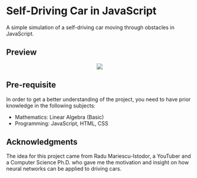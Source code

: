 # Self-Driving Car in JavaScript
A simple simulation of a self-driving car moving through obstacles in JavaScript.

## Preview
<p align="center">
  <img src="https://media.giphy.com/media/v1.Y2lkPTc5MGI3NjExaXRodmxxcGszNGNibWQwNHpyb25wOHY0OWZiY2xxdW5lMmtlY2xoZiZlcD12MV9pbnRlcm5hbF9naWZfYnlfaWQmY3Q9Zw/TOF5fxrF52JxNG6l1d/giphy.gif" />
</p>


## Pre-requisite
In order to get a better understanding of the project, you need to have prior knowledge in the following subjects:
- Mathematics: Linear Algebra (Basic)
- Programming: JavaScript, HTML, CSS

## Acknowledgments
The idea for this project came from Radu Mariescu-Istodor, a YouTuber and a Computer Science Ph.D. who gave me the motivation and insight on how neural networks can be applied to driving cars.
